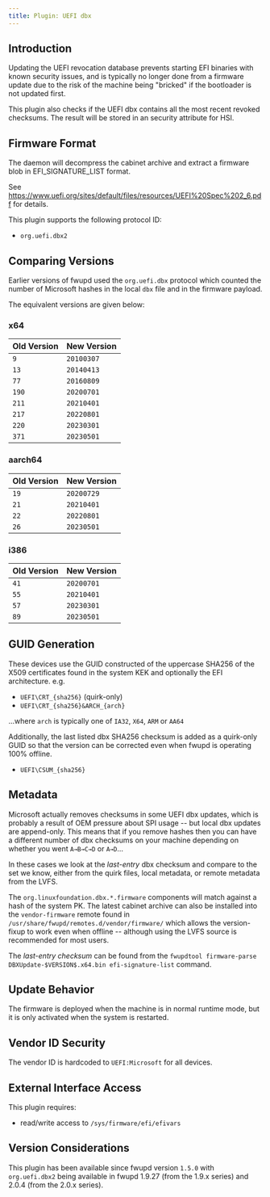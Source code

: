 ```yaml
---
title: Plugin: UEFI dbx
---
```


## Introduction

Updating the UEFI revocation database prevents starting EFI binaries with known
security issues, and is typically no longer done from a firmware update due to
the risk of the machine being "bricked" if the bootloader is not updated first.

This plugin also checks if the UEFI dbx contains all the most recent revoked
checksums. The result will be stored in an security attribute for HSI.

## Firmware Format

The daemon will decompress the cabinet archive and extract a firmware blob in
EFI_SIGNATURE_LIST format.

See <https://www.uefi.org/sites/default/files/resources/UEFI%20Spec%202_6.pdf>
for details.

This plugin supports the following protocol ID:

* `org.uefi.dbx2`

## Comparing Versions

Earlier versions of fwupd used the `org.uefi.dbx` protocol which counted the number of Microsoft
hashes in the local `dbx` file and in the firmware payload.

The equivalent versions are given below:

### x64

| Old Version | New Version |
|-------------|-------------|
| `9`         | `20100307`  |
| `13`        | `20140413`  |
| `77`        | `20160809`  |
| `190`       | `20200701`  |
| `211`       | `20210401`  |
| `217`       | `20220801`  |
| `220`       | `20230301`  |
| `371`       | `20230501`  |

### aarch64

| Old Version | New Version |
|-------------|-------------|
| `19`        | `20200729`  |
| `21`        | `20210401`  |
| `22`        | `20220801`  |
| `26`        | `20230501`  |

### i386

| Old Version | New Version |
|-------------|-------------|
| `41`        | `20200701`  |
| `55`        | `20210401`  |
| `57`        | `20230301`  |
| `89`        | `20230501`  |

## GUID Generation

These devices use the GUID constructed of the uppercase SHA256 of the X509
certificates found in the system KEK and optionally the EFI architecture. e.g.

* `UEFI\CRT_{sha256}` (quirk-only)
* `UEFI\CRT_{sha256}&ARCH_{arch}`

...where `arch` is typically one of `IA32`, `X64`, `ARM` or `AA64`

Additionally, the last listed dbx SHA256 checksum is added as a quirk-only GUID so that the version
can be corrected even when fwupd is operating 100% offline.

* `UEFI\CSUM_{sha256}`

## Metadata

Microsoft actually removes checksums in some UEFI dbx updates, which is probably a result of OEM
pressure about SPI usage -- but local dbx updates are append-only.
This means that if you remove hashes then you can have a different number of dbx checksums on your
machine depending on whether you went `A→B→C→D` or `A→D`...

In these cases we look at the *last-entry* dbx checksum and compare to the set we know, either from
the quirk files, local metadata, or remote metadata from the LVFS.

The `org.linuxfoundation.dbx.*.firmware` components will match against a hash of the system PK.
The latest cabinet archive can also be installed into the `vendor-firmware`
remote found in `/usr/share/fwupd/remotes.d/vendor/firmware/` which allows the version-fixup to work
even when offline -- although using the LVFS source is recommended for most users.

The *last-entry checksum* can be found from the
`fwupdtool firmware-parse DBXUpdate-$VERSION$.x64.bin efi-signature-list` command.

## Update Behavior

The firmware is deployed when the machine is in normal runtime mode, but it is
only activated when the system is restarted.

## Vendor ID Security

The vendor ID is hardcoded to `UEFI:Microsoft` for all devices.

## External Interface Access

This plugin requires:

* read/write access to `/sys/firmware/efi/efivars`

## Version Considerations

This plugin has been available since fwupd version `1.5.0` with `org.uefi.dbx2`
being available in fwupd 1.9.27 (from the 1.9.x series) and 2.0.4 (from the 2.0.x series).
